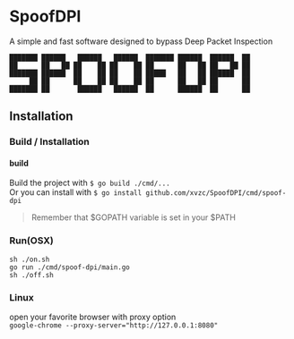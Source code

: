 # SpoofDPI

A simple and fast software designed to bypass Deep Packet Inspection  

```text
███████ ██████   ██████   ██████  ███████ ██████  ██████  ██  
██      ██   ██ ██    ██ ██    ██ ██      ██   ██ ██   ██ ██  
███████ ██████  ██    ██ ██    ██ █████   ██   ██ ██████  ██  
     ██ ██      ██    ██ ██    ██ ██      ██   ██ ██      ██  
███████ ██       ██████   ██████  ██      ██████  ██      ██  
```

## Installation

### Build / Installation

#### build
Build the project with `$ go build ./cmd/...`  
Or you can install with `$ go install github.com/xvzc/SpoofDPI/cmd/spoof-dpi`  
> Remember that $GOPATH variable is set in your $PATH

### Run(OSX)
`sh ./on.sh`  
`go run ./cmd/spoof-dpi/main.go`  
`sh ./off.sh`  

### Linux
open your favorite browser with proxy option  
`google-chrome --proxy-server="http://127.0.0.1:8080"`


